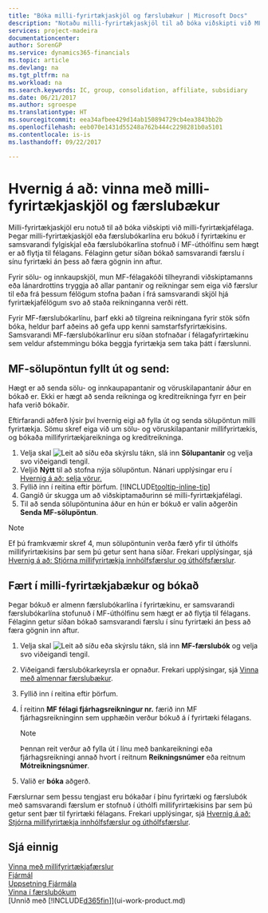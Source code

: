 ```yaml
---
title: "Bóka milli-fyrirtækjaskjöl og færslubækur | Microsoft Docs"
description: "Notaðu milli-fyrirtækjaskjöl til að bóka viðskipti við MF-félaga."
services: project-madeira
documentationcenter: 
author: SorenGP
ms.service: dynamics365-financials
ms.topic: article
ms.devlang: na
ms.tgt_pltfrm: na
ms.workload: na
ms.search.keywords: IC, group, consolidation, affiliate, subsidiary
ms.date: 06/21/2017
ms.author: sgroespe
ms.translationtype: HT
ms.sourcegitcommit: eea34afbee429d14ab150894729cb4ea3843bb2b
ms.openlocfilehash: eeb070e1431d55248a762b444c2298281b0a5101
ms.contentlocale: is-is
ms.lasthandoff: 09/22/2017

---
```

# <a name="how-to-work-with-intercompany-documents-and-journals"></a>Hvernig á að: vinna með milli-fyrirtækjaskjöl og færslubækur
Milli-fyrirtækjaskjöl eru notuð til að bóka viðskipti við milli-fyrirtækjafélaga. Þegar milli-fyrirtækjaskjöl eða færslubókarlína eru bókuð í fyrirtækinu er samsvarandi fylgiskjal eða færslubókarlína stofnuð í MF-úthólfinu sem hægt er að flytja til félagans. Félaginn getur síðan bókað samsvarandi færslu í sínu fyrirtæki án þess að færa gögnin inn aftur.

Fyrir sölu- og innkaupskjöl, mun MF-félagakóði tilheyrandi viðskiptamanns eða lánardrottins tryggja að allar pantanir og reikningar sem eiga við færslur til eða frá þessum félögum stofna þaðan í frá samsvarandi skjöl hjá fyrirtækjafélögum svo að staða reikninganna verði rétt.

Fyrir MF-færslubókarlínu, þarf ekki að tilgreina reikningana fyrir stök söfn bóka, heldur þarf aðeins að gefa upp kenni samstarfsfyrirtækisins. Samsvarandi MF-færslubókarlínur eru síðan stofnaðar í félagafyrirtækinu sem veldur afstemmingu bóka beggja fyrirtækja sem taka þátt í færslunni.

## <a name="to-fill-in-and-send-an-intercompany-sales-order"></a>MF-sölupöntun fyllt út og send:
Hægt er að senda sölu- og innkaupapantanir og vöruskilapantanir áður en bókað er. Ekki er hægt að senda reikninga og kreditreikninga fyrr en þeir hafa verið bókaðir.

Eftirfarandi aðferð lýsir því hvernig eigi að fylla út og senda sölupöntun milli fyrirtækja. Sömu skref eiga við um sölu- og vöruskilapantanir millifyrirtækis, og bókaða millifyrirtækjareikninga og kreditreikninga.  

1. Velja skal ![Leit að síðu eða skýrslu](media/ui-search/search_small.png "Leit að síðu eða skýrslu táknið") tákn, slá inn  **Sölupantanir** og velja svo viðeigandi tengil.  
2. Veljið **Nýtt** til að stofna nýja sölupöntun. Nánari upplýsingar eru í [Hvernig á að: selja vörur.](sales-how-sell-products.md)  
3. Fyllið inn í reitina eftir þörfum. [!INCLUDE[tooltip-inline-tip](includes/tooltip-inline-tip_md.md)]
4. Gangið úr skugga um að viðskiptamaðurinn sé milli-fyrirtækjafélagi.
5. Til að senda sölupöntunina áður en hún er bókuð er valin aðgerðin **Senda MF-sölupöntun**.

> [!NOTE]
> Ef þú framkvæmir skref 4, mun sölupöntunin verða færð yfir til úthólfs millifyrirtækisins þar sem þú getur sent hana síðar. Frekari upplýsingar, sjá [Hvernig á að: Stjórna millifyrirtækja innhólfsfærslur og úthólfsfærslur](intercompany-how-manage-intercompany-inbox.md).

## <a name="to-fill-in-and-post-an-intercompany-journal"></a>Fært í milli-fyrirtækjabækur og bókað
Þegar bókuð er almenn færslubókarlína í fyrirtækinu, er samsvarandi færslubókarlína stofunuð í MF-úthólfinu sem hægt er að flytja til félagans. Félaginn getur síðan bókað samsvarandi færslu í sínu fyrirtæki án þess að færa gögnin inn aftur.

1. Velja skal ![Leit að síðu eða skýrslu](media/ui-search/search_small.png "Leit að síðu eða skýrslu táknið") tákn, slá inn **MF-færslubók** og velja svo viðeigandi tengil.  
2. Viðeigandi færslubókarkeyrsla er opnaður. Frekari upplýsingar, sjá [Vinna með almennar færslubækur](ui-work-general-journals.md).
3. Fyllið inn í reitina eftir þörfum.
4. Í reitinn **MF félagi fjárhagsreikningur nr.** færið inn MF fjárhagsreikninginn sem upphæðin verður bókuð á í fyrirtæki félagans.

    > [!NOTE]
    > Þennan reit verður að fylla út í línu með bankareikningi eða fjárhagsreikningi annað hvort í reitnum **Reikningsnúmer** eða reitnum **Mótreikningsnúmer**.  
5. Valið er **bóka** aðgerð.

Færslurnar sem þessu tengjast eru bókaðar í þínu fyrirtæki og færslubók með samsvarandi færslum er stofnuð í úthólfi millifyrirtækisins þar sem þú getur sent þær til fyrirtæki félagans. Frekari upplýsingar, sjá [Hvernig á að: Stjórna millifyrirtækja innhólfsfærslur og úthólfsfærslur](intercompany-how-manage-intercompany-inbox.md). 

## <a name="see-also"></a>Sjá einnig
[Vinna með millifyrirtækjafærslur](intercompany-manage.md)  
[Fjármál](finance.md)  
[Uppsetning Fjármála](finance-setup-finance.md)  
[Vinna í færslubókum](ui-work-general-journals.md)  
[Unnið með [!INCLUDE[d365fin](includes/d365fin_md.md)]](ui-work-product.md)

